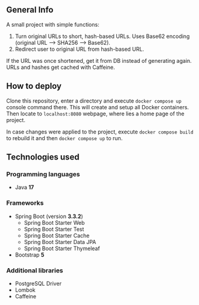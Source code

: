 ## General Info

A small project with simple functions:
1. Turn original URLs to short, hash-based URLs. Uses Base62 encoding (original URL --> SHA256 --> Base62).
2. Redirect user to original URL from hash-based URL.

If the URL was once shortened, get it from DB instead of generating again. URLs and hashes get cached with Caffeine.

## How to deploy

Clone this repository, enter a directory and execute ```docker compose up``` console command there. This will create and setup all Docker containers. Then locate to ```localhost:8080``` webpage, where lies a home page of the project.

In case changes were applied to the project, execute ```docker compose build``` to rebuild it and then ```docker compose up``` to run.

## Technologies used

### Programming languages
- Java **17**

### Frameworks
- Spring Boot (version **3.3.2**)
  - Spring Boot Starter Web
  - Spring Boot Starter Test
  - Spring Boot Starter Cache
  - Spring Boot Starter Data JPA
  - Spring Boot Starter Thymeleaf
- Bootstrap **5**
 
### Additional libraries
- PostgreSQL Driver
- Lombok
- Caffeine

